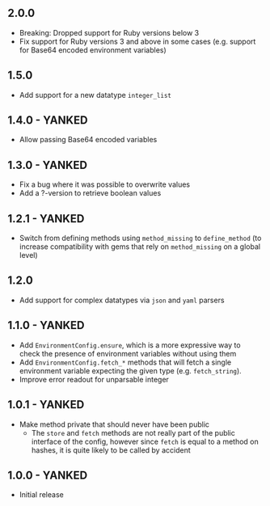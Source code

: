 ## 2.0.0

* Breaking: Dropped support for Ruby versions below 3
* Fix support for Ruby versions 3 and above in some cases (e.g. support for Base64 encoded environment variables)

## 1.5.0

* Add support for a new datatype `integer_list`

## 1.4.0 - YANKED

* Allow passing Base64 encoded variables

## 1.3.0 - YANKED

* Fix a bug where it was possible to overwrite values
* Add a ?-version to retrieve boolean values

## 1.2.1 - YANKED

* Switch from defining methods using `method_missing` to `define_method`
(to increase compatibility with gems that rely on `method_missing` on a global level)

## 1.2.0

* Add support for complex datatypes via `json` and `yaml` parsers

## 1.1.0 - YANKED

* Add `EnvironmentConfig.ensure`, which is a more expressive way to
  check the presence of environment variables without using them
* Add `EnvironmentConfig.fetch_*` methods that will fetch a single
  environment variable expecting the given type (e.g. `fetch_string`).
* Improve error readout for unparsable integer

## 1.0.1 - YANKED

* Make method private that should never have been public
    * The `store` and `fetch` methods are not really part of the public interface
      of the config, however since `fetch` is equal to a method on hashes,
      it is quite likely to be called by accident

## 1.0.0 - YANKED

* Initial release
